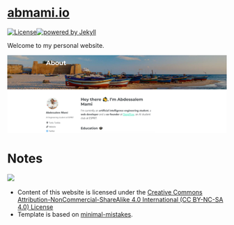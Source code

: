 # [abmami.io](https://abmami.io)

[![License](https://img.shields.io/badge/license-MIT%20License-brightgreen.svg)](https://opensource.org/licenses/MIT)[![powered by Jekyll](https://img.shields.io/badge/powered_by-Jekyll-red.svg)](https://jekyllrb.com/)

Welcome to my personal website.

<p align="center">
    <img src="assets\images\for-github.png">
</p>

# Notes

<a href="https://creativecommons.org/licenses/by-nc-sa/4.0/">
<img src="https://mirrors.creativecommons.org/presskit/buttons/88x31/png/by-nc-sa.png" width="10%"></a>

* Content of this website is licensed under the [Creative Commons Attribution-NonCommercial-ShareAlike 4.0 International (CC BY-NC-SA 4.0) License](https://creativecommons.org/licenses/by-nc-sa/4.0/)
* Template is based on [minimal-mistakes](https://github.com/mmistakes/minimal-mistakes/).
